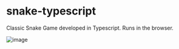 # snake-typescript
Classic Snake Game developed in Typescript. Runs in the browser.

![image](https://github.com/franpad8/snake-typescript/assets/4468666/3b190f65-d4f4-4fa0-8dfa-e3ba016af127)

